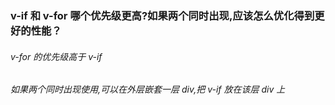 ### v-if 和 v-for 哪个优先级更高?如果两个同时出现,应该怎么优化得到更好的性能？

###### v-for 的优先级高于 v-if

###### 如果两个同时出现使用,可以在外层嵌套一层 div,把 v-if 放在该层 div 上
